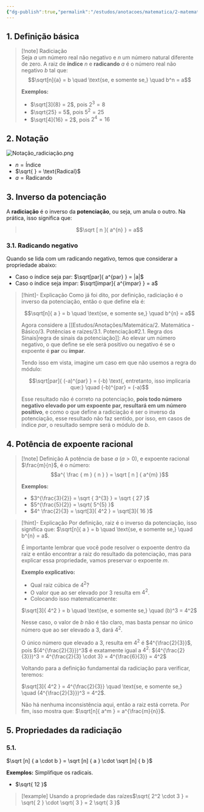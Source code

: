 ```yaml
---
{"dg-publish":true,"permalink":"/estudos/anotacoes/matematica/2-matematica-basico/3-potencias-e-raizes/3-2-radiciacao-rascunho/","updated":"2025-03-20T02:26:19.748-03:00"}
---
```


## 1. Definição básica

> [!note] Radiciação  
> Seja $a$ um número real não negativo e $n$ um número natural diferente de zero. A raiz de **índice** $n$ e **radicando** $a$ é o número real não negativo $b$ tal que:  
> $$\sqrt[n]{a} = b \quad \text{se, e somente se,} \quad b^n = a$$  
> 
> **Exemplos:**  
> - $\sqrt[3]{8} = 2$, pois $2^3 = 8$  
> - $\sqrt{25} = 5$, pois $5^2 = 25$  
> - $\sqrt[4]{16} = 2$, pois $2^4 = 16$  

## 2. Notação

![Notação_radiciação.png](/img/user/assets/Notas/Matem%C3%A1tica%20e%20Natureza/2.%20Matem%C3%A1tica%20-%20B%C3%A1sico/3.%20Pot%C3%AAncias%20e%20ra%C3%ADzes/Nota%C3%A7%C3%A3o_radicia%C3%A7%C3%A3o.png)

- $n = \text{Índice}$
- $\sqrt{  } = \text{Radical}$
- $a = \text{Radicando}$

## 3. Inverso da potenciação

A **radiciação** é o inverso da **potenciação**, ou seja, um anula o outro. Na prática, isso significa que: 

> $$\sqrt [ n ]{ a^{n} } = a$$

### 3.1. Radicando negativo

Quando se lida com um radicando negativo, temos que considerar a propriedade abaixo:

- Caso o índice seja par: $\sqrt[par]{ a^{par} } = |a|$
- Caso o índice seja ímpar: $\sqrt[ímpar]{ a^{ímpar} } = a$

> [!hint]- Explicação
> Como já foi dito, por definição, radiciação é o inverso da potenciação, então o que define ela é:
> 
> $$\sqrt[n]{ a } = b \quad \text{se, e somente se,} \quad b^{n} = a$$
> 
> Agora considere a [[Estudos/Anotações/Matemática/2. Matemática - Básico/3. Potências e raízes/3.1. Potenciação#2.1. Regra dos Sinais\|regra de sinais da potenciação]]: Ao elevar um número negativo, o que define se ele será positivo ou negativo é se o expoente é **par** ou **ímpar**.
> 
> Tendo isso em vista, imagine um caso em que não usemos a regra do módulo: 
> 
> $$\sqrt[par]{ (-a)^{par} } = (-b) \text{, entretanto, isso implicaria que:} \quad (-b)^{par} = (-a)$$
> 
> Esse resultado não é correto na potenciação, **pois todo número negativo elevado por um expoente par, resultará em um número positivo**, e como o que define a radiciação é ser o inverso da potenciação, esse resultado não faz sentido, por isso, em casos de índice $par$, o resultado sempre será o módulo de $b$.

## 4. Potência de expoente racional

> [!note] Definição
> A potência de base $a$ ($a > 0$), e expoente racional $\frac{m}{n}$, é o número:
> $$a^{ \frac { m } { n } } = \sqrt [ n ] { a^{m} }$$
> 
> **Exemplos:**
> - $3^{\frac{3}{2}} = \sqrt { 3^{3} } = \sqrt { 27 }$
> - $5^{\frac{5}{2}} = \sqrt{ 5^{5} }$
> - $4^ \frac{2}{3} = \sqrt[3]{ 4^2 } = \sqrt[3]{ 16 }$

> [!hint]- Explicação
> Por definição, raiz é o inverso da potenciação, isso significa que: $\sqrt[n]{ a } = b \quad \text{se, e somente se,} \quad b^{n} = a$.
> 
> É importante lembrar que você pode resolver o expoente dentro da raiz e então encontrar a raiz do resultado da potenciação, mas para explicar essa propriedade, vamos preservar o expoente $m$.
> 
> **Exemplo explicativo:**
> 
> - Qual raiz cúbica de $4^2$?
> - O valor que ao ser elevado por 3 resulta em $4^{2}$.
> - Colocando isso matematicamente:
> 
> $\sqrt[3]{ 4^2 } = b \quad \text{se, e somente se,} \quad (b)^3 = 4^2$
> 
> Nesse caso, o valor de $b$ não é tão claro, mas basta pensar no único número que ao ser elevado a 3, dará $4^2$.
> 
> O único número que elevado a 3, resulta em $4^2$ é $4^{\frac{2}{3}}$, pois $(4^{\frac{2}{3}})^3$ é exatamente igual a $4^2$: $(4^{\frac{2}{3}})^3 = 4^{\frac{2}{3} \cdot 3} = 4^{\frac{6}{3}} = 4^2$
> 
> Voltando para a definição fundamental da radiciação para verificar, teremos:
> 
> $\sqrt[3]{ 4^2 } = 4^{\frac{2}{3}} \quad \text{se, e somente se,} \quad (4^{\frac{2}{3}})^3 = 4^2$.
> 
> Não há nenhuma inconsistência aqui, então a raiz está correta. Por fim, isso mostra que: $\sqrt[n]{ a^m } = a^{\frac{m}{n}}$.

## 5. Propriedades da radiciação

### 5.1. 

$\sqrt [n] { a \cdot b } = \sqrt [n] { a } \cdot \sqrt [n] { b }$

**Exemplos:** Simplifique os radicais.

- $\sqrt{ 12 }$

> [!example]
> Usando a propriedade das raízes$\sqrt{ 2^2 \cdot 3 } = \sqrt{ 2 } \cdot \sqrt{ 3 } = 2 \sqrt{ 3 }$

